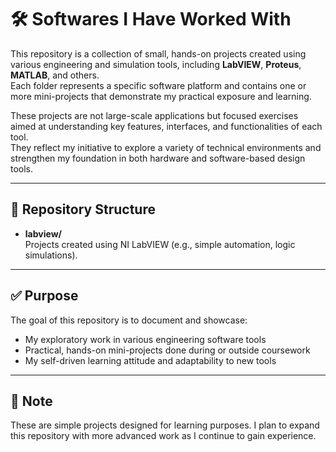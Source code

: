 # **🛠️ Softwares I Have Worked With**

This repository is a collection of small, hands-on projects created using various engineering and simulation tools, including **LabVIEW**, **Proteus**, **MATLAB**, and others.  
Each folder represents a specific software platform and contains one or more mini-projects that demonstrate my practical exposure and learning.

These projects are not large-scale applications but focused exercises aimed at understanding key features, interfaces, and functionalities of each tool.  
They reflect my initiative to explore a variety of technical environments and strengthen my foundation in both hardware and software-based design tools.

---

## **📁 Repository Structure**

- **labview/**  
  Projects created using NI LabVIEW (e.g., simple automation, logic simulations).

---

## **✅ Purpose**

The goal of this repository is to document and showcase:
- My exploratory work in various engineering software tools
- Practical, hands-on mini-projects done during or outside coursework
- My self-driven learning attitude and adaptability to new tools

---

## **📌 Note**

These are simple projects designed for learning purposes. I plan to expand this repository with more advanced work as I continue to gain experience.

